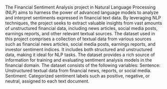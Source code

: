 The Financial Sentiment Analysis project in Natural Language Processing (NLP) aims to harness the power of advanced language models to analyze and interpret sentiments expressed in financial text data. By leveraging NLP techniques, the project seeks to extract valuable insights from vast amounts of unstructured financial data, including news articles, social media posts, earnings reports, and other relevant textual sources. 
The dataset used in this project comprises a collection of textual data from various sources such as financial news articles, social media posts, earnings reports, and investor sentiment indices. It includes
both structured and unstructured data, making it ideal for NLP tasks. The dataset provides a rich source of information for training and evaluating sentiment analysis models in the financial domain.
The dataset consists of the following variables: Sentence: Unstructured textual data from financial news, reports, or social media. Sentiment: Categorized sentiment labels such as positive, negative, or neutral, assigned to each text document.
